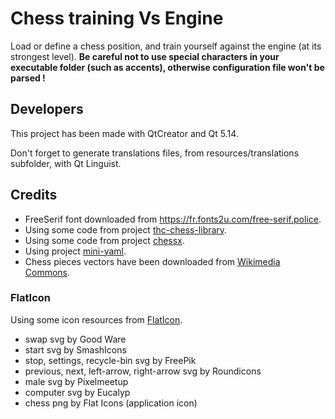 # Chess training Vs Engine

Load or define a chess position, and train yourself against the engine (at its strongest level).
**Be careful not to use special characters in your executable folder (such as accents), otherwise configuration file won't be parsed !**

## Developers

This project has been made with QtCreator and Qt 5.14.

Don't forget to generate translations files, from resources/translations subfolder, with Qt Linguist.

## Credits

* FreeSerif font downloaded from https://fr.fonts2u.com/free-serif.police.
* Using some code from project [thc-chess-library](https://github.com/billforsternz/thc-chess-library).
* Using some code from project [chessx](http://chessx.sourceforge.net/).
* Using project [mini-yaml](https://github.com/jimmiebergmann/mini-yaml).
* Chess pieces vectors have been downloaded from [Wikimedia Commons](https://commons.wikimedia.org/wiki/Category:SVG_chess_pieces).

### FlatIcon

Using some icon resources from [FlatIcon](https://www.flaticon.com/).

* swap svg by Good Ware
* start svg by SmashIcons
* stop, settings, recycle-bin svg by FreePik
* previous, next, left-arrow, right-arrow svg by Roundicons
* male svg by Pixelmeetup
* computer svg by Eucalyp
* chess png by Flat Icons (application icon)

